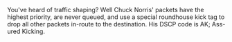 You've heard of traffic shaping?  Well Chuck Norris' packets have the highest priority, are never queued, and use a special roundhouse kick tag to drop all other packets in-route to the destination.  His DSCP code is AK; Ass-ured Kicking.
